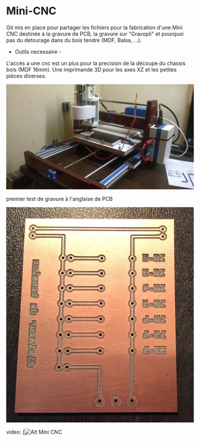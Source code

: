 # Mini-CNC
Git mis en place pour partager les fichiers pour la fabrication d'une Mini CNC destinée à la gravure de PCB, la gravure sur "Gravopli" et pourquoi pas du detourage dans du bois tendre (MDF, Balsa, ...).


- Outils necessaire -

L'accès a une cnc est un plus pour la precision de la découpe du chassis bois (MDF 16mm).
Une imprimande 3D pour les axes XZ et les petites pièces diverses.

![alt tag](https://github.com/Xav83130/Mini-CNC/blob/master/Images/WP_20150607_001.jpg)

premier test de gravure à l'anglaise de PCB

![alt tag](https://github.com/Xav83130/Mini-CNC/blob/master/Images/PCB%20test.jpg)

video:
[![Alt Mini CNC](https://www.youtube.com/watch?v=vIVo-B-PW7Y)
